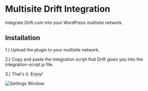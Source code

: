 # Multisite Drift Integration
Integrate Drift.com into your WordPress multisite network.

## Installation
1.) Upload the plugin to your multisite network.

2.) Copy and paste the integration script that Drift gives you into the integration-script.js file.

3.) That's it. Enjoy!


![Settings Window](https://www.drift.com/wp-content/themes/drift/assets/images/drift-live-chat.png)
